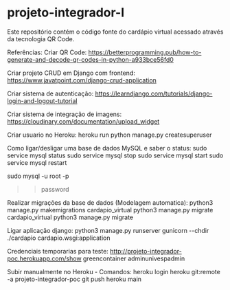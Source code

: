 # projeto-integrador-I
Este repositório contém o código fonte do cardápio virtual acessado através da tecnologia QR Code.


Referências:
Criar QR Code:
https://betterprogramming.pub/how-to-generate-and-decode-qr-codes-in-python-a933bce56fd0

Criar projeto CRUD em Django com frontend:
https://www.javatpoint.com/django-crud-application

Criar sistema de autenticação:
https://learndjango.com/tutorials/django-login-and-logout-tutorial

Criar sistema de integração de imagens:
https://cloudinary.com/documentation/upload_widget

Criar usuario no Heroku:
heroku run python manage.py createsuperuser

Como ligar/desligar uma base de dados MySQL e saber o status:
sudo service mysql status
sudo service mysql stop
sudo service mysql start
sudo service mysql restart

sudo mysql -u root -p
>>password

Realizar migrações da base de dados (Modelagem automatica):
python3 manage.py makemigrations cardapio_virtual
python3 manage.py migrate cardapio_virtual
python3 manage.py migrate

Ligar aplicação django:
python3 manage.py runserver
gunicorn --chdir ./cardapio cardapio.wsgi:application

Credenciais temporarias para teste:
http://projeto-integrador-poc.herokuapp.com/show
greencontainer
adminunivespadmin


Subir manualmente no Heroku - Comandos:
heroku login
heroku git:remote -a projeto-integrador-poc
git push heroku main
